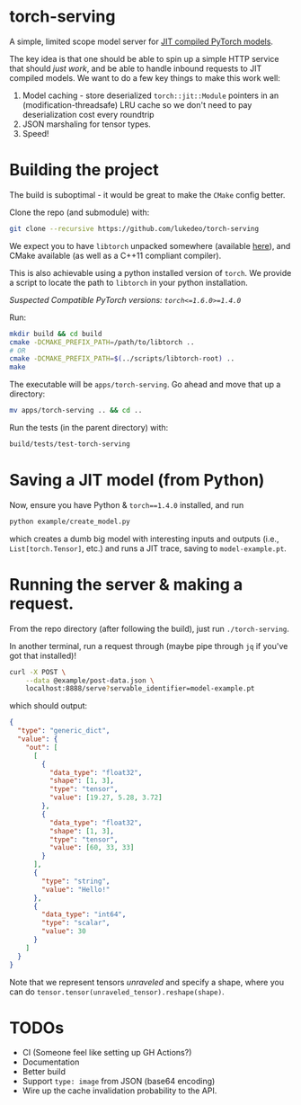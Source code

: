 # torch-serving

A simple, limited scope model server for [JIT compiled PyTorch models](https://pytorch.org/docs/stable/jit.html).

The key idea is that one should be able to spin up a simple HTTP service that should *just work*, and be able to handle inbound requests to JIT compiled models. We want to do a few key things to make this work well:

1. Model caching - store deserialized `torch::jit::Module` pointers in an (modification-threadsafe) LRU cache so we don't need to pay deserialization cost every roundtrip
2. JSON marshaling for tensor types.
3. Speed!

# Building the project

The build is suboptimal - it would be great to make the `CMake` config better. 

Clone the repo (and submodule) with:

```bash
git clone --recursive https://github.com/lukedeo/torch-serving
```

We expect you to have `libtorch` unpacked somewhere (available [here](https://download.pytorch.org/libtorch/nightly/cpu/libtorch-macos-latest.zip)), and CMake available (as well as a C++11 compliant compiler).

This is also achievable using a python installed version of `torch`. We provide a script to locate the path to `libtorch` in your python installation.

*Suspected Compatible PyTorch versions: `torch<=1.6.0>=1.4.0`*

Run:

```bash
mkdir build && cd build
cmake -DCMAKE_PREFIX_PATH=/path/to/libtorch ..
# OR
cmake -DCMAKE_PREFIX_PATH=$(../scripts/libtorch-root) ..
make
```

The executable will be `apps/torch-serving`. Go ahead and move that up a directory:

```bash
mv apps/torch-serving .. && cd ..
```

Run the tests (in the parent directory) with:

```bash
build/tests/test-torch-serving
```

# Saving a JIT model (from Python)

Now, ensure you have Python & `torch==1.4.0` installed, and run


```bash
python example/create_model.py
```

which creates a dumb big model with interesting inputs and outputs (i.e., `List[torch.Tensor]`, etc.) and runs a JIT trace, saving to `model-example.pt`.


# Running the server & making a request.

From the repo directory (after following the build), just run `./torch-serving`.

In another terminal, run a request through (maybe pipe through `jq` if you've got that installed)!

```bash
curl -X POST \
    --data @example/post-data.json \
    localhost:8888/serve?servable_identifier=model-example.pt
```

which should output:

```json
{
  "type": "generic_dict",
  "value": {
    "out": [
      [
        {
          "data_type": "float32",
          "shape": [1, 3],
          "type": "tensor",
          "value": [19.27, 5.28, 3.72]
        },
        {
          "data_type": "float32",
          "shape": [1, 3],
          "type": "tensor",
          "value": [60, 33, 33]
        }
      ],
      {
        "type": "string",
        "value": "Hello!"
      },
      {
        "data_type": "int64",
        "type": "scalar",
        "value": 30
      }
    ]
  }
}
```

Note that we represent tensors *unraveled* and specify a shape, where you can do `tensor.tensor(unraveled_tensor).reshape(shape)`.


# TODOs

* CI (Someone feel like setting up GH Actions?)
* Documentation
* Better build
* Support `type: image`  from JSON (base64 encoding)
* Wire up the cache invalidation probability to the API.
